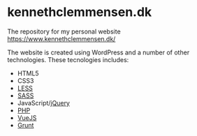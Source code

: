 # kennethclemmensen.dk #

The repository for my personal website https://www.kennethclemmensen.dk/

The website is created using WordPress and a number of other technologies.
These tecnologies includes:
* HTML5
* CSS3
* [LESS](http://lesscss.org/)
* [SASS](http://sass-lang.com/)
* JavaScript/[jQuery](http://jquery.com/)
* [PHP](http://php.net/)
* [VueJS](https://vuejs.org/)
* [Grunt](https://gruntjs.com/)